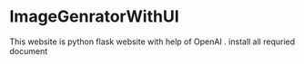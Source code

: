 # ImageGenratorWithUI
This website is python flask website with help of OpenAI . 
install all requried document
